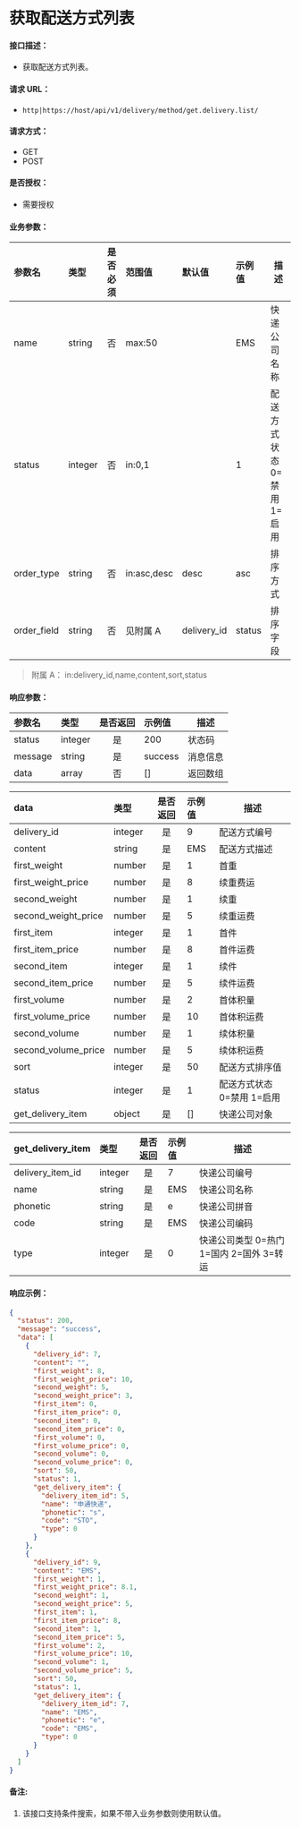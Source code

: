 # 获取配送方式列表

#### 接口描述：
- 获取配送方式列表。

#### 请求 URL：
- `http|https://host/api/v1/delivery/method/get.delivery.list/`

#### 请求方式：
- GET
- POST

#### 是否授权：
- 需要授权

#### 业务参数：
|参数名|类型|是否必须|范围值|默认值|示例值|描述|
|:----|:---|:---:|:-----|:-----|:-----|-----|
|name |string |否 |max:50 | |EMS |快递公司名称 |
|status |integer |否 |in:0,1 | |1 |配送方式状态 0=禁用 1=启用 |
|order_type |string |否 |in:asc,desc |desc |asc |排序方式 |
|order_field |string |否 |见附属 A |delivery_id |status |排序字段 |

> 附属 A：
in:delivery_id,name,content,sort,status

#### 响应参数：
|参数名|类型|是否返回|示例值|描述|
|:-----|:-----|:---:|:-----|-----|
|status |integer |是 |200 |状态码 |
|message |string |是 |success |消息信息 |
|data |array |否 |[] |返回数组 |

|data|类型|是否返回|示例值|描述|
|:-----|:-----|:---:|:-----|-----|
|delivery_id |integer |是 |9 |配送方式编号 |
|content |string |是 |EMS |配送方式描述 |
|first_weight |number |是 |1 |首重 |
|first_weight_price |number |是 |8 |续重费运 |
|second_weight |number |是 |1 |续重 |
|second_weight_price |number |是 |5 |续重运费 |
|first_item |integer |是 |1 |首件 |
|first_item_price |number |是 |8 |首件运费 |
|second_item |integer |是 |1 |续件 |
|second_item_price |number |是 |5 |续件运费 |
|first_volume |number |是 |2 |首体积量 |
|first_volume_price |number |是 |10 |首体积运费 |
|second_volume |number |是 |1 |续体积量 |
|second_volume_price |number |是 |5 |续体积运费 |
|sort |integer |是 |50 |配送方式排序值 |
|status |integer |是 |1 |配送方式状态 0=禁用 1=启用 |
|get_delivery_item |object |是 |[] |快递公司对象 |

|get_delivery_item|类型|是否返回|示例值|描述|
|:-----|:-----|:---:|:-----|-----|
|delivery_item_id |integer |是 |7 |快递公司编号 |
|name |string |是 |EMS |快递公司名称 |
|phonetic |string |是 |e |快递公司拼音 |
|code |string |是 |EMS |快递公司编码 |
|type |integer |是 |0 |快递公司类型 0=热门 1=国内 2=国外 3=转运 |

#### 响应示例：
```json
{
  "status": 200,
  "message": "success",
  "data": [
    {
      "delivery_id": 7,
      "content": "",
      "first_weight": 8,
      "first_weight_price": 10,
      "second_weight": 5,
      "second_weight_price": 3,
      "first_item": 0,
      "first_item_price": 0,
      "second_item": 0,
      "second_item_price": 0,
      "first_volume": 0,
      "first_volume_price": 0,
      "second_volume": 0,
      "second_volume_price": 0,
      "sort": 50,
      "status": 1,
      "get_delivery_item": {
        "delivery_item_id": 5,
        "name": "申通快递",
        "phonetic": "s",
        "code": "STO",
        "type": 0
      }
    },
    {
      "delivery_id": 9,
      "content": "EMS",
      "first_weight": 1,
      "first_weight_price": 8.1,
      "second_weight": 1,
      "second_weight_price": 5,
      "first_item": 1,
      "first_item_price": 8,
      "second_item": 1,
      "second_item_price": 5,
      "first_volume": 2,
      "first_volume_price": 10,
      "second_volume": 1,
      "second_volume_price": 5,
      "sort": 50,
      "status": 1,
      "get_delivery_item": {
        "delivery_item_id": 7,
        "name": "EMS",
        "phonetic": "e",
        "code": "EMS",
        "type": 0
      }
    }
  ]
}
```

#### 备注:
1. 该接口支持条件搜索，如果不带入业务参数则使用默认值。